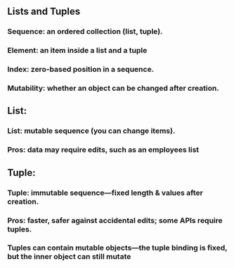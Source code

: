 ## Lists and Tuples
### Sequence: an ordered collection (list, tuple).
### Element: an item inside a list and a tuple
### Index: zero-based position in a sequence.
### Mutability: whether an object can be changed after creation.

## List:
### List: mutable sequence (you can change items).
### Pros: data may require edits, such as an employees list

## Tuple:
### Tuple: immutable sequence—fixed length & values after creation.
### Pros: faster, safer against accidental edits; some APIs require tuples.
### Tuples can contain mutable objects—the tuple binding is fixed, but the inner object can still mutate


